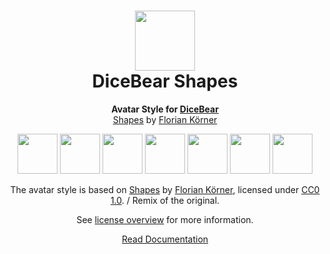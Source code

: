 <h1 align="center"><img src="https://dicebear.com/logo-readme.svg" width="96" /> <br />DiceBear Shapes</h1>
<p align="center">
  <strong>Avatar Style for <a href="https://dicebear.com/">DiceBear</a></strong><br />
  <a href="https://dicebear.com">Shapes</a> by <a href="https://dicebear.com">Florian Körner</a>
</p>

<p align="center">
  <img src="https://api.dicebear.com/5.x/shapes/svg?seed=Mimi" width="64" />
  <img src="https://api.dicebear.com/5.x/shapes/svg?seed=Sasha" width="64" />
  <img src="https://api.dicebear.com/5.x/shapes/svg?seed=Lilly" width="64" />
  <img src="https://api.dicebear.com/5.x/shapes/svg?seed=Tigger" width="64" />
  <img src="https://api.dicebear.com/5.x/shapes/svg?seed=Bella" width="64" />
  <img src="https://api.dicebear.com/5.x/shapes/svg?seed=Zoe" width="64" />
  <img src="https://api.dicebear.com/5.x/shapes/svg?seed=Kitty" width="64" />
</p>

<p align="center">
  The avatar style is based on <a href="https://dicebear.com">Shapes</a> by
  <a href="https://dicebear.com">Florian Körner</a>, licensed under
  <a href="https://creativecommons.org/publicdomain/zero/1.0/">CC0 1.0</a>. / Remix of the original.
</p>
<p align="center">
  See <a href="https://dicebear.com/licenses">license overview</a> for more information.
</p>

<p align="center">
  <a href="https://dicebear.com/styles/shapes">
    Read Documentation
  </a>
</p>
